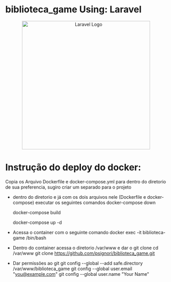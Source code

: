 # biblioteca_game Using: Laravel
<p align="center"><a href="https://laravel.com" target="_blank"><img src="https://raw.githubusercontent.com/laravel/art/master/logo-lockup/5%20SVG/2%20CMYK/1%20Full%20Color/laravel-logolockup-cmyk-red.svg" width="400" alt="Laravel Logo"></a></p>

# Instrução do deploy do docker:
Copia os Arquivo Dockerfile e docker-compose.yml para dentro do diretorio de sua preferencia, sugiro criar um separado para o projeto

* dentro do diretorio e já com os dois arquivos nele (Dockerfile e docker-compose) executar os seguintes comandos
    docker-compose down

    docker-compose build

    docker-compose up -d

* Acessa o container com o seguinte comando
  docker exec -it biblioteca-game /bin/bash

* Dentro do container acessa o diretorio /var/www e dar o git clone
    cd /var/www
    git clone https://github.com/psignori/biblioteca_game.git

* Dar permissões ao git
  git config --global --add safe.directory /var/www/biblioteca_game
  git config --global user.email "you@example.com"
  git config --global user.name "Your Name"
  
